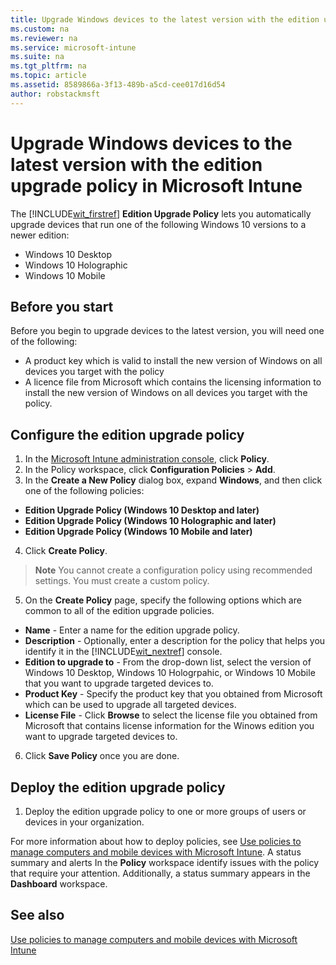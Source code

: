 ```yaml
---
title: Upgrade Windows devices to the latest version with the edition upgrade policy in Microsoft Intune
ms.custom: na
ms.reviewer: na
ms.service: microsoft-intune
ms.suite: na
ms.tgt_pltfrm: na
ms.topic: article
ms.assetid: 8589866a-3f13-489b-a5cd-cee017d16d54
author: robstackmsft
---
```

# Upgrade Windows devices to the latest version with the edition upgrade policy in Microsoft Intune
The [!INCLUDE[wit_firstref](/Token/wit_firstref.xml)] **Edition Upgrade Policy** lets you automatically upgrade devices that run one of the following Windows 10 versions to a newer edition:
* Windows 10 Desktop
* Windows 10 Holographic
* Windows 10 Mobile

## Before you start
Before you begin to upgrade devices to the latest version, you will need one of the following:
* A product key which is valid to install the new version of Windows on all devices you target with the policy
* A licence file from Microsoft which contains the licensing information to install the new version of Windows on all devices you target with the policy.

## Configure the edition upgrade policy

1. In the [Microsoft Intune administration console](https://manage.microsoft.com), click **Policy**.
2. In the Policy workspace, click **Configuration Policies** > **Add**.
3. In the **Create a New Policy** dialog box, expand **Windows**, and then click one of the following policies:
* **Edition Upgrade Policy (Windows 10 Desktop and later)**
* **Edition Upgrade Policy (Windows 10 Holographic and later)**
* **Edition Upgrade Policy (Windows 10 Mobile and later)**
4. Click **Create Policy**.
>**Note**
> You cannot create a configuration policy using recommended settings. You must create a custom policy. 
5. On the **Create Policy** page, specify the following options which are common to all of the edition upgrade policies.
* **Name** - Enter a name for the edition upgrade policy.
* **Description** - Optionally, enter a description for the policy that helps you identify it in the [!INCLUDE[wit_nextref](/Token/wit_nextref.xml)] console.
* **Edition to upgrade to** - From the drop-down list, select the version of Windows 10 Desktop, Windows 10 Hologrpahic, or Windows 10 Mobile that you want to upgrade targeted devices to.
* **Product Key** - Specify the product key that you obtained from Microsoft which can be used to upgrade all targeted devices.
* **License File** - Click **Browse** to select the license file you obtained from Microsoft that contains license information for the Winows edition you want to upgrade targeted devices to.
6. Click **Save Policy** once you are done.

## Deploy the edition upgrade policy

1. Deploy the edition upgrade policy to one or more groups of users or devices in your organization.

For more information about how to deploy policies, see [Use policies to manage computers and mobile devices with Microsoft Intune](use-policies-to-manage-computers-and-mobile-devices-with-microsoft-intune.md).
A status summary and alerts In the **Policy** workspace identify issues with the policy that require your attention. Additionally, a status summary appears in the **Dashboard** workspace.

## See also
[Use policies to manage computers and mobile devices with Microsoft Intune](use-policies-to-manage-computers-and-mobile-devices-with-microsoft-intune.md)